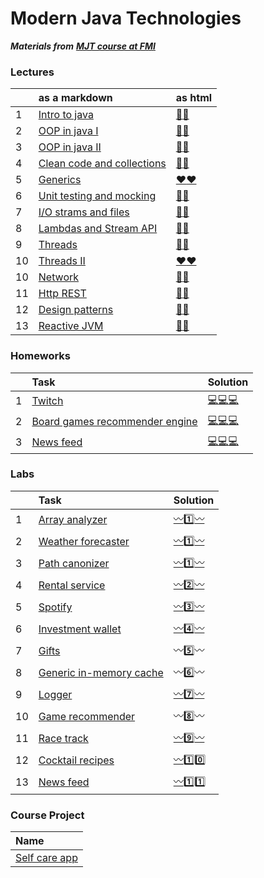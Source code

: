 # Modern Java Technologies #

***Materials from*** [***MJT course at FMI***](https://github.com/radinan/java-course) 

### Lectures ###
|   | as a markdown | as html | 
| - | :--- | :--- | 
| 1 | [Intro to java](https://github.com/radinan/java-course/blob/master/01-intro-to-java/lecture/slides.md) | [:yellow_heart::yellow_heart:](https://fmi.github.io/java-course/01-intro-to-java/lecture/slides.html#1) |
| 2 | [OOP in java I](https://github.com/radinan/java-course/blob/master/02-oop-in-java-i/lecture/slides.md) | [:green_heart::green_heart:](https://fmi.github.io/java-course/02-oop-in-java-i/lecture/slides.html#1) |
| 3 | [OOP in java II](https://github.com/radinan/java-course/blob/master/03-oop-in-java-ii/lecture/slides.md) | [:blue_heart::blue_heart:](https://fmi.github.io/java-course/03-oop-in-java-ii/lecture/slides.html#1) |
| 4 | [Clean code and collections](https://github.com/radinan/java-course/blob/master/04-clean-code-collections/lecture/slides.md) | [:purple_heart::purple_heart:](https://fmi.github.io/java-course/04-clean-code-collections/lecture/slides.html#1) |
| 5 | [Generics](https://github.com/radinan/java-course/blob/master/05-generics/lecture/slides.md) | [:heart::heart:](https://fmi.github.io/java-course/05-generics/lecture/slides.html#1) |
| 6 | [Unit testing and mocking](https://github.com/radinan/java-course/blob/master/06-unit-testing-and-mocking/lecture/slides.md) | [:yellow_heart::yellow_heart:](https://fmi.github.io/java-course/06-unit-testing-and-mocking/lecture/slides.html#1) |
| 7 | [I/O strams and files](https://github.com/radinan/java-course/blob/master/07-io-streams-and-files/lecture/slides.md) | [:green_heart::green_heart:](https://fmi.github.io/java-course/07-io-streams-and-files/lecture/slides.html#1) |
| 8 | [Lambdas and Stream API](https://github.com/radinan/java-course/blob/master/08-lambdas-and-stream-api/lecture/slides.md) | [:blue_heart::blue_heart:](https://fmi.github.io/java-course/08-lambdas-and-stream-api/lecture/slides.html#1) |
| 9 | [Threads](https://github.com/radinan/java-course/blob/master/09-threads/lecture/slides.md) | [:purple_heart::purple_heart:](https://fmi.github.io/java-course/09-threads/lecture/slides.html#1) |
| 10 | [Threads II](https://github.com/radinan/java-course/blob/master/10-network/lecture/slides.md) | [:heart::heart:](https://fmi.github.io/java-course/10-network/lecture/slides.html#1) |
| 10 | [Network](https://github.com/radinan/java-course/blob/master/10-network/lecture/slides.md) | [:yellow_heart::yellow_heart:](https://fmi.github.io/java-course/10-network/lecture/slides.html#19) |
| 11 | [Http REST](https://github.com/radinan/java-course/blob/master/11-http-rest/lecture/slides.md) | [:green_heart::green_heart:](https://fmi.github.io/java-course/11-http-rest/lecture/slides.html#1) |
| 12 | [Design patterns](https://github.com/radinan/java-course/blob/master/12-design-patterns/lecture/slides.md) | [:blue_heart::blue_heart:](https://fmi.github.io/java-course/12-design-patterns/lecture/slides.html#1) |
| 13 | [Reactive JVM](https://github.com/radinan/java-course/blob/master/13-reactive-jvm/lecture/slides.md) | [:purple_heart::purple_heart:](https://fmi.github.io/java-course/13-reactive-jvm/lecture/slides.html#1) |

   
### Homeworks ###
|   | Task | Solution | 
| - | :--- | :--- | 
| 1 | [Twitch](https://github.com/radinan/java-course/blob/master/homeworks/01-twitch/README.md) | [:computer::computer::computer:](https://github.com/radinan/MJT/tree/main/homework/Twitch) |
| 2 | [Board games recommender engine](https://github.com/radinan/java-course/blob/master/homeworks/02-board-games-recommender/README.md) | [:computer::computer::computer:](https://github.com/radinan/MJT/tree/main/homework/Board-Games-Recommender) |
| 3 | [News feed](https://github.com/radinan/java-course/blob/master/11-http-rest/lab/README.md) | [:computer::computer::computer:](https://github.com/radinan/MJT/tree/main/homework/News-Feed) |
    
    
### Labs ###
|   | Task | Solution | 
| - | :--- | :--- | 
| 1 | [Array analyzer](https://github.com/radinan/java-course/blob/master/01-intro-to-java/lab/01-array-analyzer/README.md) | [:wavy_dash::one::wavy_dash:](https://github.com/radinan/MJT/tree/main/lab/lab1/01) |
| 2 | [Weather forecaster](https://github.com/radinan/java-course/blob/master/01-intro-to-java/lab/02-weather-forecaster/README.md) | [:wavy_dash::one::wavy_dash:](https://github.com/radinan/MJT/tree/main/lab/lab1/02) |
| 3 | [Path canonizer](https://github.com/radinan/java-course/blob/master/01-intro-to-java/lab/03-path-canonizer/README.md) | [:wavy_dash::one::wavy_dash:](https://github.com/radinan/MJT/tree/main/lab/lab1/03)  |
| 4 | [Rental service](https://github.com/radinan/java-course/blob/master/02-oop-in-java-i/lab/README.md) | [:wavy_dash::two::wavy_dash:](https://github.com/radinan/MJT/tree/main/lab/lab2/01) |
| 5 | [Spotify](https://github.com/radinan/java-course/blob/master/03-oop-in-java-ii/lab/README.md) | [:wavy_dash::three::wavy_dash:](https://github.com/radinan/MJT/tree/main/lab/lab3/01) |
| 6 | [Investment wallet](https://github.com/radinan/java-course/blob/master/04-clean-code-collections/lab/README.md) | [:wavy_dash::four::wavy_dash:](https://github.com/radinan/MJT/tree/main/lab/lab4/01) |
| 7 | [Gifts](https://github.com/radinan/java-course/blob/master/05-generics/lab/README.md) | :wavy_dash:5️⃣:wavy_dash: |
| 8 | [Generic in-memory cache](https://github.com/radinan/java-course/blob/master/06-unit-testing-and-mocking/lab/README.md) | :wavy_dash::six::wavy_dash: |
| 9 | [Logger](https://github.com/radinan/java-course/blob/master/07-io-streams-and-files/lab/README.md) | [:wavy_dash::seven::wavy_dash:](https://github.com/radinan/MJT/tree/main/lab/lab7/01) |
| 10 | [Game recommender](https://github.com/radinan/java-course/blob/master/08-lambdas-and-stream-api/lab/README.md) | :wavy_dash:8️⃣:wavy_dash: |
| 11 | [Race track](https://github.com/radinan/java-course/blob/master/09-threads/lab/README.md) | [:wavy_dash::nine::wavy_dash:](https://github.com/radinan/MJT/tree/main/lab/lab9/01) |
| 12 | [Cocktail recipes](https://github.com/radinan/java-course/blob/master/10-network/lab/README.md) | [:wavy_dash::one::zero:](https://github.com/radinan/MJT/tree/main/lab/lab10/01) |
| 13 | [News feed](https://github.com/radinan/java-course/blob/master/11-http-rest/lab/README.md) | [:wavy_dash::one::one:](https://github.com/radinan/MJT/tree/main/homework/News-Feed) |


### Course Project ###
| Name |
| :--- |
| [Self care app](https://github.com/radinan/Self-Care-App) |
